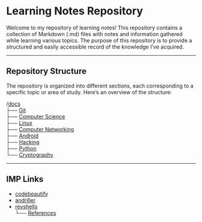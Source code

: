 # Learning Notes Repository

Welcome to my repository of learning notes! This repository contains a collection of Markdown (.md) files with notes and information gathered while learning various topics. The purpose of this repository is to provide a structured and easily accessible record of the knowledge I've acquired.

***
## Repository Structure

The repository is organized into different sections, each corresponding to a specific topic or area of study. Here’s an overview of the structure:


/[docs](https://github.com/Artist-dk/Notes/blob/master/docs/linux.md)<br />
├── [Git](https://github.com/Artist-dk/notes/blob/master/docs/git.md) <br />
├── [Computer Science](https://github.com/Artist-dk/Notes/blob/master/docs/computer-science.md) <br />
├── [Linux](https://github.com/Artist-dk/Notes/blob/master/docs/linux.md)<br />
├── [Computer Networking](https://github.com/Artist-dk/Notes/blob/master/docs/network.md)<br />
├── [Android](https://github.com/Artist-dk/Notes/blob/master/docs/android.md)<br />
├── [Hacking](https://github.com/Artist-dk/Notes/blob/master/docs/hacking.md)<br />
├── [Python](https://github.com/Artist-dk/Notes/blob/master/docs/linux.md)<br />
└── [Cryptography](https://github.com/Artist-dk/Notes/blob/master/docs/cryptography.md)<br />

---
## IMP Links

- [codebeautify](https://codebeautify.org/html-to-markdown)
- [andriller](https://github.com/den4uk/andriller/tree/master)
- [revshells](https://www.revshells.com/)<br />
    └── [References](https://github.com/Artist-dk/Notes/blob/master/docs/linux.md)
